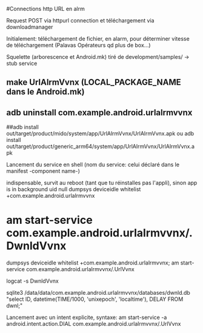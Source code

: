 #Connections http URL en alrm 

 Request POST via httpurl connection et téléchargement via downloadmanager

 Initialement: téléchargement de fichier, en alarm, pour déterminer vitesse de téléchargement (Palavas Opérateurs qd plus de box...)
  
 Squelette (arborescence et Android.mk) tiré de development/samples/ -> stub service
 ## make UrlAlrmVvnx (LOCAL_PACKAGE_NAME dans le Android.mk)
 
 ## adb uninstall com.example.android.urlalrmvvnx
 
 
 ##adb install out/target/product/mido/system/app/UrlAlrmVvnx/UrlAlrmVvnx.apk
 ou
 adb install out/target/product/generic_arm64/system/app/UrlAlrmVvnx/UrlAlrmVvnx.apk
 
 Lancement du service en shell (nom du service: celui déclaré dans le manifest -component name-) 
 
 indispensable, survit au reboot (tant que tu réinstalles pas l'appli), sinon app is in background uid null
 dumpsys deviceidle whitelist +com.example.android.urlalrmvvnx
 
 # am start-service com.example.android.urlalrmvvnx/.DwnldVvnx  
 
 dumpsys deviceidle whitelist +com.example.android.urlalrmvvnx; am start-service com.example.android.urlalrmvvnx/.UrlVvnx
 
 logcat -s DwnldVvnx
 
 sqlite3 /data/data/com.example.android.urlalrmvvnx/databases/dwnld.db "select ID, datetime(TIME/1000, 'unixepoch', 'localtime'), DELAY FROM dwnl;"
  
 
 Lancement avec un intent explicite, syntaxe:
 am start-service -a android.intent.action.DIAL com.example.android.urlalrmvvnx/.UrlVvnx

 
 


